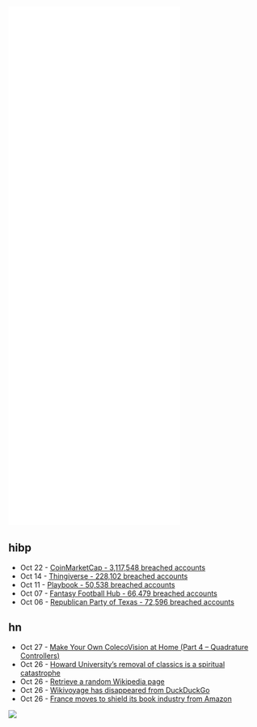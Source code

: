 ![Metrics](https://raw.githubusercontent.com/phixion/phixion/master/metrics.svg)

## hibp

<!--
for https://github.com/phixion/phixion/blob/main/.github/workflows/feeds.yml
-->
<!--START_SECTION:haveibeenpwnd-->
- Oct 22 - [CoinMarketCap - 3,117,548 breached accounts](https://haveibeenpwned.com/PwnedWebsites#CoinMarketCap)
- Oct 14 - [Thingiverse - 228,102 breached accounts](https://haveibeenpwned.com/PwnedWebsites#Thingiverse)
- Oct 11 - [Playbook - 50,538 breached accounts](https://haveibeenpwned.com/PwnedWebsites#Playbook)
- Oct 07 - [Fantasy Football Hub - 66,479 breached accounts](https://haveibeenpwned.com/PwnedWebsites#FantasyFootballHub)
- Oct 06 - [Republican Party of Texas - 72,596 breached accounts](https://haveibeenpwned.com/PwnedWebsites#RepublicanPartyOfTexas)
<!--END_SECTION:haveibeenpwnd-->

## hn

<!--
for https://github.com/phixion/phixion/blob/main/.github/workflows/feeds.yml
-->
<!--START_SECTION:hn-->
- Oct 27 - [Make Your Own ColecoVision at Home (Part 4 – Quadrature Controllers)](https://www.leadedsolder.com/2021/10/26/colecovision-diy-part-4.html)
- Oct 26 - [Howard University’s removal of classics is a spiritual catastrophe](https://www.washingtonpost.com/opinions/2021/04/19/cornel-west-howard-classics/)
- Oct 26 - [Retrieve a random Wikipedia page](https://en.wikipedia.org/wiki/Special:Random)
- Oct 26 - [Wikivoyage has disappeared from DuckDuckGo](https://gaganpreet.in/posts/duckduckgo-wikivoyage/)
- Oct 26 - [France moves to shield its book industry from Amazon](https://www.reuters.com/business/retail-consumer/france-moves-shield-its-book-industry-amazon-2021-10-25/)
<!--END_SECTION:hn-->

<!--
for https://yhype.me
-->
![](https://hit.yhype.me/github/profile?user_id=13013670)
